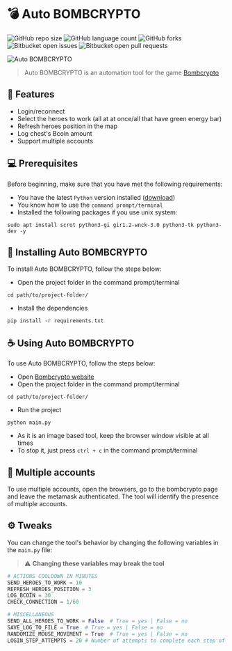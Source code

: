 # 💣 Auto BOMBCRYPTO

![GitHub repo size](https://img.shields.io/github/repo-size/victortp/auto-bombcrypto?style=for-the-badge)
![GitHub language count](https://img.shields.io/github/languages/count/victortp/auto-bombcrypto?style=for-the-badge)
![GitHub forks](https://img.shields.io/github/forks/victortp/auto-bombcrypto?style=for-the-badge)
![Bitbucket open issues](https://img.shields.io/bitbucket/issues/victortp/auto-bombcrypto?style=for-the-badge)
![Bitbucket open pull requests](https://img.shields.io/bitbucket/pr-raw/victortp/auto-bombcrypto?style=for-the-badge)

<img src="https://github.com/victortp/auto-bombcrypto/blob/main/docs/logo.png" alt="Auto BOMBCRYPTO">

> Auto BOMBCRYPTO is an automation tool for the game [Bombcrypto](https://app.bombcrypto.io/)

## 💎 Features

- Login/reconnect
- Select the heroes to work (all at at once/all that have green energy bar)
- Refresh heroes position in the map
- Log chest's Bcoin amount
- Support multiple accounts

## 💻 Prerequisites

Before beginning, make sure that you have met the following requirements:

- You have the latest `Python` version installed ([download](https://www.python.org/downloads/))
- You know how to use the `command prompt/terminal`
- Installed the following packages if you use unix system:

```
sudo apt install scrot python3-gi gir1.2-wnck-3.0 python3-tk python3-dev -y
```

## 🚀 Installing Auto BOMBCRYPTO

To install Auto BOMBCRYPTO, follow the steps below:

- Open the project folder in the command prompt/terminal

```
cd path/to/project-folder/
```

- Install the dependencies

```
pip install -r requirements.txt
```

## ☕ Using Auto BOMBCRYPTO

To use Auto BOMBCRYPTO, follow the steps below:

- Open [Bombcrypto website](https://app.bombcrypto.io/)
- Open the project folder in the command prompt/terminal

```
cd path/to/project-folder/
```

- Run the project

```
python main.py
```

- As it is an image based tool, keep the browser window visible at all times
- To stop it, just press `ctrl + c` in the command prompt/terminal

## 🤖 Multiple accounts

To use multiple accounts, open the browsers, go to the bombcrypto page and leave the metamask authenticated.
The tool will identify the presence of multiple accounts.

## ⚙️ Tweaks

You can change the tool's behavior by changing the following variables in the `main.py` file:

> ⚠️ **Changing these variables may break the tool**

```python
# ACTIONS COOLDOWN IN MINUTES
SEND_HEROES_TO_WORK = 10
REFRESH_HEROES_POSITION = 3
LOG_BCOIN = 30
CHECK_CONNECTION = 1/60

# MISCELLANEOUS
SEND_ALL_HEROES_TO_WORK = False  # True = yes | False = no
SAVE_LOG_TO_FILE = True  # True = yes | False = no
RANDOMIZE_MOUSE_MOVEMENT = True  # True = yes | False = no
LOGIN_STEP_ATTEMPTS = 20 # Number of attempts to complete each step of the login proccess
```
